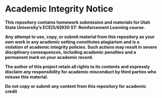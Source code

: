 # Academic Integrity Notice

**This repository contains homework submission and materials for Utah State University’s ECE[5/6]930 ST: Reinforcement Learning course.**

**Any attempt to use, copy, or submit material from this repository as your own work in any academic setting constitutes plagiarism and is a violation of academic integrity policies. Such actions may result in severe disciplinary consequences, including academic penalties and a permanent mark on your academic record.**

**The author of this project retain all rights to its contents and expressly disclaim any responsibility for academic misconduct by third parties who misuse this material.**

**Do not copy or submit any content from this repository for academic credit**
